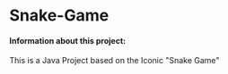 # Snake-Game


#### Information about this project:
This is a Java Project based on the Iconic "Snake Game"
